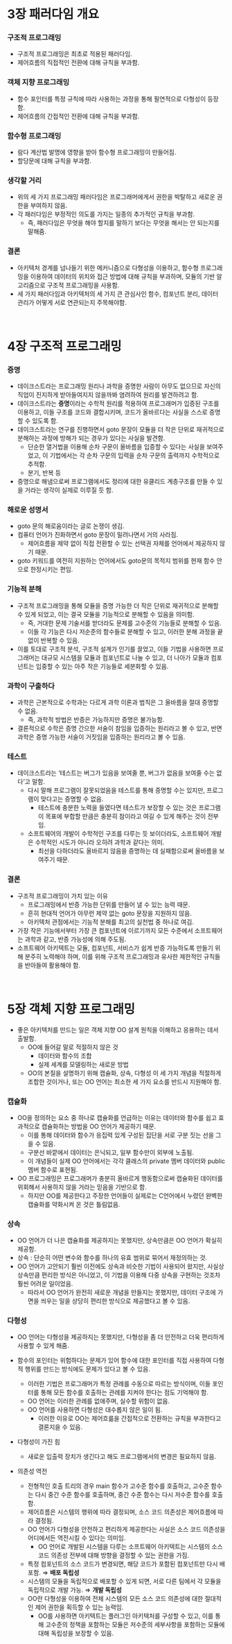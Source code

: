 # 3장 패러다임 개요

### 구조적 프로그래밍

- 구조적 프로그래밍은 최초로 적용된 패러다임.
- 제어흐름의 직접적인 전환에 대해 규칙을 부과함.

### 객체 지향 프로그래밍

- 함수 포인터를 특정 규칙에 따라 사용하는 과정을 통해 필연적으로 다형성이 등장함.
- 제어흐름의 간접적인 전환에 대해 규칙을 부과함.

### 함수형 프로그래밍

- 람다 계산법 발명에 영향을 받아 함수형 프로그래밍이 만들어짐.
- 할당문에 대해 규칙을 부과함.

### 생각할 거리

- 위의 세 가지 프로그래밍 패러다임은 프로그래머에게서 권한을 박탈하고 새로운 권한을 부여하지 않음.
- 각 패러다임은 부정적인 의도를 가지는 일종의 추가적인 규칙을 부과함.
    - 즉, 패러다임은 무엇을 해야 할지를 말하기 보다는 무엇을 해서는 안 되는지를 말해줌.

### 결론

- 아키텍처 경계를 넘나들기 위한 메커니즘으로 다형성을 이용하고, 함수형 프로그래밍을 이용하여 데이터의 위치와 접근 방법에 대해 규칙을 부과하며, 모듈의 기반 알고리즘으로 구조적 프로그래밍을 사용함.
- 세 가지 패러다임과 아키텍처의 세 가지 큰 관심사인 함수, 컴포넌트 분리, 데이터 관리가 어떻게 서로 연관되는지 주목해야함.

<br>

# 4장 구조적 프로그래밍

### 증명

- 데이크스트라는 프로그래밍 원리나 과학을 증명한 사람이 아무도 없으므로 자신의 직업이 진지하게 받아들여지지 않을까봐 염려하여 원리를 발견하려고 함.
- 데이크스트라는 **증명**이라는 수학적 원리를 적용하여 프로그래머가 입증된 구조를 이용하고, 이들 구조를 코드와 결합시키며, 코드가 올바르다는 사실을 스스로 증명할 수 있도록 함.
- 데이크스트라는 연구를 진행하면서 goto 문장이 모듈을 더 작은 단위로 재귀적으로 분해하는 과정에 방해가 되는 경우가 있다는 사실을 발견함.
    - 단순한 열거법을 이용해 순차 구문이 올바름을 입증할 수 있다는 사실을 보여주었고, 이 기법에서는 각 순차 구문의 입력을 순차 구문의 출력까지 수학적으로 추적함.
    - 분기, 반복 등
- 증명으로 해냄으로써 프로그램에서도 정리에 대한 유클리드 계층구조를 만들 수 있을 거라는 생각이 실제로 이루질 듯 함.

### 해로운 성명서

- goto 문의 해로움이라는 글로 논쟁이 생김.
- 컴퓨터 언어가 진화하면서 goto 문장이 밀려나면서 거의 사라짐.
    - 제어흐름을 제약 없이 직접 전환할 수 있는 선택권 자체를 언어에서 제공하지 않기 때문.
- goto 키워드를 여전히 지원하는 언어에서도 goto문의 목적지 범위를 현재 함수 안으로 한정시키는 편임.

### 기능적 분해

- 구조적 프로그래밍을 통해 모듈을 증명 가능한 더 작은 단위로 재귀적으로 분해할 수 있게 되었고, 이는 결국 모듈을 기능적으로 분해할 수 있음을 의미함.
    - 즉, 거대한 문제 기술서를 받더라도 문제를 고수준의 기능들로 분해할 수 있음.
    - 이들 각 기능은 다시 저순준의 함수들로 분해할 수 있고, 이러한 분해 과정을 끝없이 반복할 수 있음.
- 이를 토대로 구조적 분석, 구조적 설계가 인기를 끌었고, 이들 기법을 사용하면 프로그래머는 대규모 시스템을 모듈과 컴포넌트로 나눌 수 있고, 더 나아가 모듈과 컴포넌트는 입중할 수 있는 아주 작은 기능들로 세분화할 수 있음.

### 과학이 구출하다

- 과학은 근본적으로 수학과는 다르게 과학 이론과 법칙은 그 올바름을 절대 증명할 수 없음.
    - 즉, 과학적 방법은 반증은 가능하지만 증명은 불가능함.
- 결론적으로 수학은 증명 간으한 서술이 참임을 입증하는 원리라고 볼 수 있고, 반면 과학은 증명 가능한 서술이 거짓임을 입증하는 원리라고 볼 수 있음.

### 테스트

- 데이크스트라는 ‘테스트는 버그가 있음을 보여줄 뿐, 버그가 없음을 보여줄 수는 없다’고 말함.
    - 다시 말해 프로그램이 잘못되었음을 테스트를 통해 증명할 수는 있지만, 프로그램이 맞다고는 증명할 수 없음.
        - 테스트에 충분한 노력을 들였다면 테스트가 보장할 수 있는 것은 프로그램이 목표에 부합할 만큼은 충분히 참이라고 여길 수 있게 해주는 것이 전부임.
    - 소프트웨어의 개발이 수학적인 구조를 다루는 듯 보이더라도, 소프트웨어 개발은 수학적인 시도가 아니라 오히려 과학과 같다는 의미.
        - 최선을 다하더라도 올바르지 않음을 증명하는 데 실패함으로써 올바름을 보여주기 때문.

### 결론

- 구조적 프로그래밍이 가치 있는 이유
    - 프로그래밍에서 반증 가능한 단위를 만들어 낼 수 있는 능력 때문.
    - 흔히 현대적 언어가 아무런 제약 없는 goto 문장을 지원하지 않음.
    - 아키텍처 관점에서는 기능적 분해를 최고의 실천법 중 하나로 여김.
- 가장 작은 기능에서부터 가장 큰 컴포넌트에 이르기까지 모든 수준에서 소프트웨어는 과학과 같고, 반증 가능성에 의해 주도됨.
- 소프트웨어 아키텍트는 모듈, 컴포넌트, 서비스가 쉽게 반증 가능하도록 만들기 위해 분주히 노력해야 하며, 이를 위해 구조적 프로그래밍과 유사한 제한적인 규칙들을 반아들여 활용해야 함.

<br>

# 5장 객체 지향 프로그래밍

- 좋은 아키텍처를 만드는 일은 객체 지향 OO 설계 원칙을 이해하고 응용하는 데서 출발함.
    - OO에 들어갈 말로 적절하지 않은 것
        - 데이터와 함수의 조합
        - 실제 세계를 모델링하는 새로운 방법
    - OO의 본질을 설명하기 위해 캡슐화, 상속, 다형성 이 세 가지 개념을 적절하게 조합한 것이거나, 또는 OO 언어는 최소한 세 가지 요소를 반드시 지원해야 함.

### 캡슐화

- OO을 정의하는 요소 중 하나로 캡슐화를 언급하는 이유는 데이터와 함수를 쉽고 효과적으로 캡슐화하는 방법을 OO 언어가 제공하기 때문.
    - 이를 통해 데이터와 함수가 응집력 있게 구성된 집단을 서로 구분 짓는 선을 그을 수 있음.
    - 구분선 바깥에서 데이터는 은닉되고, 일부 함수만이 외부에 노출됨.
    - 이 개념들이 실제 OO 언어에서는 각각 클래스의 private 멤버 데이터와 public 멤버 함수로 표현됨.
- OO 프로그래밍은 프로그래머가 충분히 올바르게 행동함으로써 캡슐화된 데이터를 위회해서 사용하지 않을 거라는 믿음을 기반으로 함.
    - 하지만 OO를 제공한다고 주장한 언어들이 실제로는 C언어에서 누렸던 완벽한 캡슐화를 약화시켜 온 것은 틀림없음.

### 상속

- OO 언어가 더 나은 캡슐화를 제공하지는 못했지만, 상속만큼은 OO 언어가 확실히 제공함.
- 상속 : 단순히 어떤 변수와 함수를 하나의 유효 범위로 묶어서 재정의하는 것.
- OO 언어가 고안되기 훨씬 이전에도 상속과 비슷한 기법이 사용되어 왔지만, 사실상 상속만큼 편리한 방식은 아니었고, 이 기법을 이용해 다중 상속을 구현하는 것조차 훨씬 어려운 일이었음.
    - 따라서 OO 언어가 완전히 새로운 개념을 만들지는 못했지만, 데이터 구조에 가면을 씌우는 일을 상당히 편리한 방식으로 제공했다고 볼 수 있음.

### 다형성

- OO 언어는 다형성을 제공하지는 못했지만, 다형성을 좀 더 안전하고 더욱 편리하게 사용할 수 있게 해줌.
- 함수의 포인터는 위험하다는 문제가 있어 함수에 대한 포인터를 직접 사용하여 다형적 행위를 만드는 방식에도 문제가 있다고 볼 수 있음.
    - 이러한 기법은 프로그래머가 특정 관례를 수동으로 따르는 방식이며, 이들 포인터를 통해 모든 함수를 호출하는 관례를 지켜야 한다는 점도 기억해야 함.
    - OO 언어는 이러한 관례를 없애주며, 실수할 위험이 없음.
    - OO 언어를 사용하면 다형성은 대수롭지 않은 일이 됨.
        - 이러한 이유로 OO는 제어흐륾을 간접적으로 전환하는 규칙을 부과한다고 결론지을 수 있음.
- 다형성이 가진 힘
    - 새로운 입출력 장치가 생긴다고 해도 프로그램에서의 변경은 필요하지 않음.

- 의존성 역전
    - 전형적인 호출 트리의 경우 main 함수가 고수준 함수를 호출하고, 고수준 함수는 다시 중간 수준 함수를 호출하며, 중간 수준 함수는 다시 저수준 함수를 호출함.
    - 제어흐름은 시스템의 행위에 따라 결정되며, 소스 코드 의존성은 제어흐름에 따라 결정됨.
    - OO 언어가 다형성을 안전하고 편리하게 제공한다는 사실은 소스 코드 의존성을 어디에서든 역전시킬 수 있다는 의미임.
        - OO 언어로 개발된 시스템을 다루는 소프트웨어 아키텍트는 시스템의 소스 코드 의존성 전부에 대해 방향을 결정할 수 있는 권한을 가짐.
    - 특정 컴포넌트의 소스 코드가 변경되면, 해당 코드가 포함된 컴포넌트만 다시 배포함. ⇒ **배포 독립성**
    - 시스템의 모듈을 독립적으로 배포할 수 있게 되면, 서로 다른 팀에서 각 모듈을 독립적으로 개발 가능. ⇒ **개발 독립성**
    - OO란 다형성을 이용하여 전체 시스템의 모든 소스 코드 의존성에 대한 절대적인 제어 권한을 획득할 수 있는 능력임.
        - OO를 사용하면 아키텍트는 플러그인 아키텍처를 구성할 수 있고, 이를 통해 고수준의 정책을 포함하는 모듈은 저수준의 세부사항을 포함하는 모듈에 대해 독립성을 보장할 수 있음.
